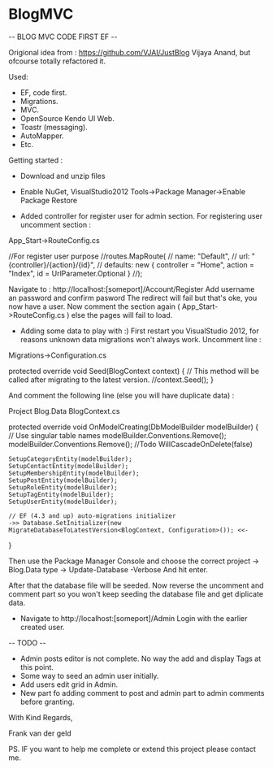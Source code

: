 BlogMVC
=======

-- BLOG MVC CODE FIRST EF --

Origional idea from : https://github.com/VJAI/JustBlog
Vijaya Anand, but ofcourse totally refactored it.

Used:

- EF, code first.
- Migrations.
- MVC.
- OpenSource Kendo UI Web.
- Toastr (messaging).
- AutoMapper.
- Etc.

Getting started :

- Download and unzip files

- Enable NuGet, VisualStudio2012 Tools->Package Manager->Enable Package Restore

- Added controller for register user for admin section.
For registering user uncomment section : 

App_Start->RouteConfig.cs 

//For register user purpose
//routes.MapRoute(
//    name: "Default",
//    url: "{controller}/{action}/{id}",
//    defaults: new { controller = "Home", action = "Index", id = UrlParameter.Optional }
//);

Navigate to : http://localhost:[someport]/Account/Register
Add username an password and confirm pasword
The redirect will fail but that's oke, you now have a user.
Now comment the section again ( App_Start->RouteConfig.cs ) else the pages will fail to load.

- Adding some data to play with :)
First restart you VisualStudio 2012, for reasons unknown data migrations won't always work.
Uncomment line :

Migrations->Configuration.cs

protected override void Seed(BlogContext context)
{
  //  This method will be called after migrating to the latest version.
	//context.Seed();
}

And comment the following line (else you will have duplicate data) :

Project Blog.Data BlogContext.cs

protected override void OnModelCreating(DbModelBuilder modelBuilder)
{
	// Use singular table names
	modelBuilder.Conventions.Remove<PluralizingTableNameConvention>();
	modelBuilder.Conventions.Remove<ManyToManyCascadeDeleteConvention>(); //Todo WillCascadeOnDelete(false)

	SetupCategoryEntity(modelBuilder);
	SetupContactEntity(modelBuilder);
	SetupMembershipEntity(modelBuilder);
	SetupPostEntity(modelBuilder);
	SetupRoleEntity(modelBuilder);
	SetupTagEntity(modelBuilder);
	SetupUserEntity(modelBuilder);

	// EF (4.3 and up) auto-migrations initializer
	->> Database.SetInitializer(new MigrateDatabaseToLatestVersion<BlogContext, Configuration>()); <<-
}

Then use the Package Manager Console and choose the correct project -> Blog.Data
type -> Update-Database -Verbose
And hit enter.

After that the database file will be seeded.
Now reverse the uncomment and comment part so you won't keep seeding the database file and get diplicate data.

- Navigate to http://localhost:[someport]/Admin
Login with the earlier created user.

-- TODO --
- Admin posts editor is not complete. No way the add and display Tags at this point.
- Some way to seed an admin user initially.
- Add users edit grid in Admin.
- New part fo adding comment to post and admin part to admin comments before granting.


With Kind Regards,

Frank van der geld

PS. IF you want to help me complete or extend this project please contact me.
